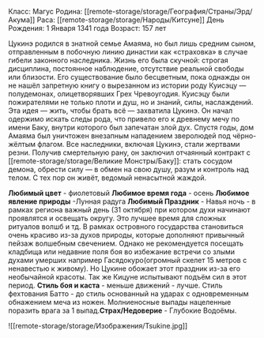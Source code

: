 Класс: Магус
Родина: [[remote-storage/storage/География/Страны/Эрд/Акума]]
Раса: [[remote-storage/storage/Народы/Китсуне]]
День Рождения: 1 Января 1341 года
Возраст: 157 лет

Цукинэ родился в знатной семье Амаяма, но был лишь средним сыном, отправленным в побочную линию династии как «страховка» в случае гибели законного наследника. Жизнь его была скучной: строгая дисциплина, постоянное наблюдение, отсутствие реальной свободы или близости. Его существование было бесцветным, пока однажды он не нашёл запретную книгу о вырезанном из истории роду Куисэцу — полудемонах, олицетворявших Грех Чревоугодия.
Куисэцу были пожирателями не только плоти и душ, но и знаний, силы, наслаждений. Эта идея — жить, чтобы брать всё — захватила Цукинэ. Он начал одержимо искать следы рода, что привело его к древнему мечу по имени Баку, внутри которого был запечатан злой дух.
Спустя годы, дом Амаяма был уничтожен внезапным нападением зверолюдей под чёрно-жёлтым флагом. Все наследники, включая Цукинэ, стали жертвами резни. Получив смертельную рану, он заключил отчаянный контракт с [[remote-storage/storage/Великие Монстры/Баку]]: стать сосудом демона, обрести силу — в обмен на свою душу, разум и контроль над телом.
С тех пор он живёт, ведомый ненасытной жаждой.

**Любимый цвет** - фиолетовый
**Любимое время года** - осень
**Любимое явление природы** -Лунная радуга
**Любимый Праздник** - Навья ночь - в рамках региона важный день (31 октября) при котором духи начинают проявлятся и освещать округу. Это лучшее время для сложных ритуалов волшб и тд. В рамках островного государства становиться очень красиво из-за духов природы, которые дополняют привычный пейзаж волшебным свечением. Однако не рекомендуется посещать кладбища или недавние поля боя во избежание встречи со злыми духами умерших например Гасядокуро(огромный скелет 15 метров с ненавестью к живому). Но Цукине обожает этот праздник из-за его необычайной красоты. Так же Кицуне испытывают подъём сил в этот период.
**Стиль боя и каста** - меньше движений - лучше.
Стиль фехтования Батто - до стиль основанный на ударах с одновременным обнажением меча из ножен. Молниеносные выпады нацеленные поразить врага за 1 выпад.**Страх/Недоверие** - Глубокие Водоёмы.

![[remote-storage/storage/Изображения/Tsukine.jpg]]